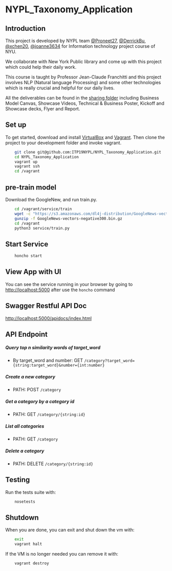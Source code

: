 # NYPL_Taxonomy_Application

## Introduction

This project is developed by NYPL team [@Proneet27](https://github.com/Proneet27), [@DerrickBu](https://github.com/DerrickBu), [@xchen20](https://github.com/xchen20), [@joanne3634](https://github.com/joanne3634) for Information technology project course of NYU.

We collaborate with New York Public library and come up with this project which could help their daily work.

This course is taught by Professor Jean-Claude Franchitti and this project involves NLP (Natural language Processing)
and some other technologies which is really crucial and helpful for our daily lives.

All the deliverables can be found in the [sharing folder](https://drive.google.com/open?id=1F2129MiDaLzAa-kERRjKDVpU8Iph7SuT) including Business Model Canvas, Showcase Videos, Technical & Business Poster, Kickoff and Showcase decks, Flyer and Report.

## Set up
To get started, download and install [VirtualBox](https://www.virtualbox.org/) and [Vagrant](https://www.vagrantup.com/). Then clone the project to your development folder and invoke vagrant.

```bash
    git clone git@github.com:ITP19NYPL/NYPL_Taxonomy_Application.git
    cd NYPL_Taxonomy_Application
    vagrant up
    vagrant ssh
    cd /vagrant
```

## pre-train model
Download the GoogleNew, and run train.py.

```bash
    cd /vagrant/service/train
    wget -c "https://s3.amazonaws.com/dl4j-distribution/GoogleNews-vectors-negative300.bin.gz"
    gunzip -f GoogleNews-vectors-negative300.bin.gz
    cd /vagrant
    python3 service/train.py
```

## Start Service

```bash
    honcho start
```

## View App with UI
You can see the service running in your browser by going to
[http://localhost:5000](http://localhost:5000) after use the `honcho` command

## Swagger Restful API Doc

[http://localhost:5000/apidocs/index.html](http://localhost:5000/apidocs/index.html)

## API Endpoint

##### Query top n similarity words of target_word

- By target_word and number:  GET `/category?target_word={string:target_word}&number={int:number}`

##### Create a new category

- PATH: POST `/category`

##### Get a category by a category id

- PATH: GET `/category/{string:id} `

##### List all categories

- PATH: GET `/category`

##### Delete a category

- PATH: DELETE `/category/{string:id} `


## Testing
Run the tests suite with:
```sh
    nosetests
```

## Shutdown
When you are done, you can exit and shut down the vm with:

```bash
    exit
    vagrant halt
```

If the VM is no longer needed you can remove it with:

```bash
    vagrant destroy
```
